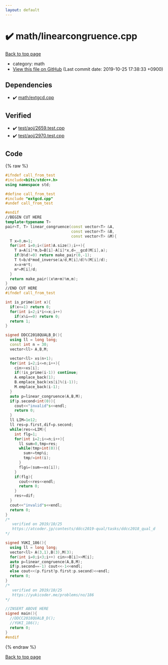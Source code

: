 ```yaml
---
layout: default
---
```


<!-- mathjax config similar to math.stackexchange -->
<script type="text/javascript" async
  src="https://cdnjs.cloudflare.com/ajax/libs/mathjax/2.7.5/MathJax.js?config=TeX-MML-AM_CHTML">
</script>
<script type="text/x-mathjax-config">
  MathJax.Hub.Config({
    TeX: { equationNumbers: { autoNumber: "AMS" }},
    tex2jax: {
      inlineMath: [ ['$','$'] ],
      processEscapes: true
    },
    "HTML-CSS": { matchFontHeight: false },
    displayAlign: "left",
    displayIndent: "2em"
  });
</script>

<script type="text/javascript" src="https://cdnjs.cloudflare.com/ajax/libs/jquery/3.4.1/jquery.min.js"></script>
<script src="https://cdn.jsdelivr.net/npm/jquery-balloon-js@1.1.2/jquery.balloon.min.js" integrity="sha256-ZEYs9VrgAeNuPvs15E39OsyOJaIkXEEt10fzxJ20+2I=" crossorigin="anonymous"></script>
<script type="text/javascript" src="../../assets/js/copy-button.js"></script>
<link rel="stylesheet" href="../../assets/css/copy-button.css" />


# :heavy_check_mark: math/linearcongruence.cpp
<a href="../../index.html">Back to top page</a>

* category: math
* <a href="{{ site.github.repository_url }}/blob/master/math/linearcongruence.cpp">View this file on GitHub</a> (Last commit date: 2019-10-25 17:38:33 +0900)




## Dependencies
* :heavy_check_mark: <a href="extgcd.cpp.html">math/extgcd.cpp</a>


## Verified
* :heavy_check_mark: <a href="../../verify/test/aoj/2659.test.cpp.html">test/aoj/2659.test.cpp</a>
* :heavy_check_mark: <a href="../../verify/test/aoj/2970.test.cpp.html">test/aoj/2970.test.cpp</a>


## Code
{% raw %}
```cpp
#ifndef call_from_test
#include<bits/stdc++.h>
using namespace std;

#define call_from_test
#include "extgcd.cpp"
#undef call_from_test

#endif
//BEGIN CUT HERE
template<typename T>
pair<T, T> linear_congruence(const vector<T> &A,
                             const vector<T> &B,
                             const vector<T> &M){
  T x=0,m=1;
  for(int i=0;i<(int)A.size();i++){
    T a=A[i]*m,b=B[i]-A[i]*x,d=__gcd(M[i],a);
    if(b%d!=0) return make_pair(0,-1);
    T t=b/d*mod_inverse(a/d,M[i]/d)%(M[i]/d);
    x=x+m*t;
    m*=M[i]/d;
  }
  return make_pair((x%m+m)%m,m);
}
//END CUT HERE
#ifndef call_from_test

int is_prime(int x){
  if(x<=1) return 0;
  for(int i=2;i*i<=x;i++)
    if(x%i==0) return 0;
  return 1;
}

signed DDCC2018QUALB_D(){
  using ll = long long;
  const int n = 30;
  vector<ll> A,B,M;

  vector<ll> xs(n+1);
  for(int i=2;i<=n;i++){
    cin>>xs[i];
    if(!is_prime(i-1)) continue;
    A.emplace_back(1);
    B.emplace_back(xs[i]%(i-1));
    M.emplace_back(i-1);
  }
  auto p=linear_congruence(A,B,M);
  if(p.second<int(0)){
    cout<<"invalid"s<<endl;
    return 0;
  }
  ll LIM=1e12;
  ll res=p.first,dif=p.second;
  while(res<=LIM){
    int flg=1;
    for(int i=2;i<=n;i++){
      ll sum=0,tmp=res;
      while(tmp>int(0)){
        sum+=tmp%i;
        tmp/=int(i);
      }
      flg&=(sum==xs[i]);
    }
    if(flg){
      cout<<res<<endl;
      return 0;
    }
    res+=dif;
  }
  cout<<"invalid"s<<endl;
  return 0;
}
/*
   verified on 2019/10/25
   https://atcoder.jp/contests/ddcc2019-qual/tasks/ddcc2018_qual_d
*/

signed YUKI_186(){
  using ll = long long;
  vector<ll> A(3,1),B(3),M(3);
  for(int i=0;i<3;i++) cin>>B[i]>>M[i];
  auto p=linear_congruence(A,B,M);
  if(p.second==-1) cout<<-1<<endl;
  else cout<<(p.first?p.first:p.second)<<endl;
  return 0;
}
/*
   verified on 2019/10/25
   https://yukicoder.me/problems/no/186
*/

//INSERT ABOVE HERE
signed main(){
  //DDCC2018QUALB_D();
  //YUKI_186();
  return 0;
}
#endif

```
{% endraw %}

<a href="../../index.html">Back to top page</a>

